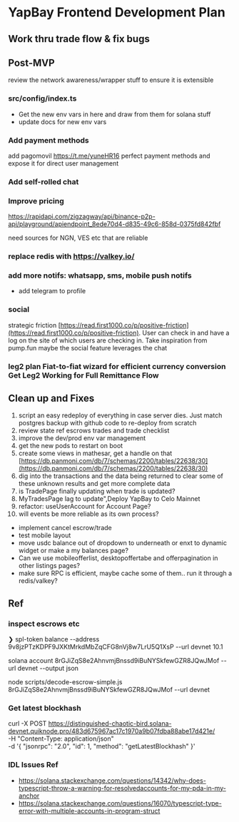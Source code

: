 # YapBay Frontend Development Plan

## Work thru trade flow & fix bugs

## Post-MVP

review the network awareness/wrapper stuff to ensure it is extensible

### src/config/index.ts

- Get the new env vars in here and draw from them for solana stuff
- update docs for new env vars

### Add payment methods

add pagomovil https://t.me/yuneHR16 perfect payment methods and expose it for direct user management

### Add self-rolled chat

### Improve pricing

https://rapidapi.com/zigzagway/api/binance-p2p-api/playground/apiendpoint_8ede70d4-d835-49c6-858d-0375fd842fbf

need sources for NGN, VES etc that are reliable

### replace redis with https://valkey.io/

### add more notifs: whatsapp, sms, mobile push notifs

- add telegram to profile

### social

strategic friction [https://read.first1000.co/p/positive-friction](https://read.first1000.co/p/positive-friction). User can check in and have a log on the site of which users are checking in. Take inspiration from pump.fun maybe the social feature leverages the chat

### leg2 plan Fiat-to-fiat wizard for efficient currency conversion Get Leg2 Working for Full Remittance Flow

## Clean up and Fixes

1. script an easy redeploy of everything in case server dies. Just match postgres backup with github code to re-deploy from scratch
2. review state ref escrows trades and trade checklist
3. improve the dev/prod env var management
4. get the new pods to restart on boot
5. create some views in mathesar, get a handle on that [https://db.panmoni.com/db/7/schemas/2200/tables/22638/30](https://db.panmoni.com/db/7/schemas/2200/tables/22638/30)
6. dig into the transactions and the data being returned to clear some of these unknown results and get more complete data
7. is TradePage finally updating when trade is updated?
8. MyTradesPage lag to update",Deploy YapBay to Celo Mainnet
9. refactor: useUserAccount for Account Page?
10. will events be more reliable as its own process?

- implement cancel escrow/trade
- test mobile layout
- move usdc balance out of dropdown to underneath or enxt to dynamic widget or make a my balances page?
- Can we use mobileofferlist, desktopoffertabe and offerpagination in other listings pages?
- make sure RPC is efficient, maybe cache some of them.. run it through a redis/valkey?

## Ref

### inspect escrows etc

❯ spl-token balance --address 9v8jzPTzKDPF9JXKtMrkdMbZqCFG8nVj8w7LrU5Q1XsP --url devnet
10.1

solana account 8rGJiZqS8e2AhnvmjBnssd9iBuNYSkfewGZR8JQwJMof --url devnet --output json

node scripts/decode-escrow-simple.js 8rGJiZqS8e2AhnvmjBnssd9iBuNYSkfewGZR8JQwJMof --url devnet

### Get latest blockhash

curl -X POST https://distinguished-chaotic-bird.solana-devnet.quiknode.pro/483d675967ac17c1970a9b07fdba88abe17d421e/ \
 -H "Content-Type: application/json" \
 -d '{
"jsonrpc": "2.0",
"id": 1,
"method": "getLatestBlockhash"
}'

### IDL Issues Ref

- https://solana.stackexchange.com/questions/14342/why-does-typescript-throw-a-warning-for-resolvedaccounts-for-my-pda-in-my-anchor
- https://solana.stackexchange.com/questions/16070/typescript-type-error-with-multiple-accounts-in-program-struct
